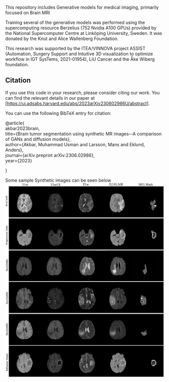 This repository includes Generative models for medical imaging, primarily focused on Brain MRI

Training several of the generative models was performed using the supercomputing resource Berzelius (752 Nvidia A100 GPUs) provided by the National Supercomputer Centre at Linköping University, Sweden. It was donated by the Knut and Alice Wallenberg Foundation. 

This research was supported by the ITEA/VINNOVA project ASSIST (Automation, Surgery Support and Intuitive 3D visualization to optimize workflow in IGT SysTems, 2021-01954), LiU Cancer and the Åke Wiberg foundation.



## Citation

If you use this code in your research, please consider citing our work. You can find the relevant details in our paper at [https://ui.adsabs.harvard.edu/abs/2023arXiv230602986U/abstract].

You can use the following BibTeX entry for citation:

@article{<br>
  akbar2023brain,<br>
  title={Brain tumor segmentation using synthetic MR images--A comparison of GANs and diffusion models},<br>
  author={Akbar, Muhammad Usman and Larsson, Mans and Eklund, Anders},<br>
  journal={arXiv preprint arXiv:2306.02986},<br>
  year={2023}<br>

}

Some sample Synthetic images can be seen below 
![Samples](Samples_Brats20.png)





